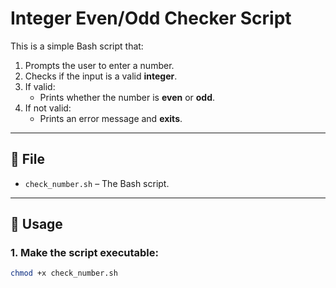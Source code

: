 # Integer Even/Odd Checker Script

This is a simple Bash script that:
1. Prompts the user to enter a number.
2. Checks if the input is a valid **integer**.
3. If valid:
   - Prints whether the number is **even** or **odd**.
4. If not valid:
   - Prints an error message and **exits**.

---

## 📁 File

- `check_number.sh` – The Bash script.

---

## 🧾 Usage

### 1. Make the script executable:
```bash
chmod +x check_number.sh
